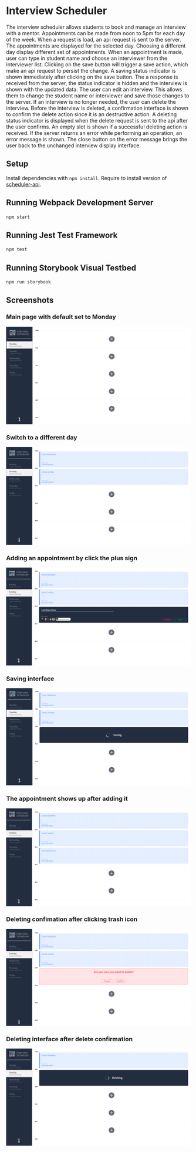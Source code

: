 # Interview Scheduler
The interview scheduler allows students to book and manage an interview with a mentor. Appointments can be made from noon to 5pm for each day of the week. When a request is load, an api request is sent to the server. The appointments are displayed for the selected day. Choosing a different day display different set of appointments. When an appointment is made, user can type in student name and choose an interviewer from the interviewer list. Clicking on the save button will trigger a save action, which make an api request to persist the change. A saving status indicator is shown immediately after clicking on the save button. The a response is received from the server, the status indicator is hidden and the interview is shown with the updated data. The user can edit an interview. This allows them to change the student name or interviewer and save those changes to the server. If an interview is no longer needed, the user can delete the interview. Before the interview is deleted, a confirmation interface is shown to confirm the delete action since it is an destructive action. A deleting status indicator is displayed when the delete request is sent to the api after the user confirms. An empty slot is shown if a successful deleting action is received. If the server returns an error while performing an operation, an error message is shown. The close button on the error message brings the user back to the unchanged interview display interface.

## Setup

Install dependencies with `npm install`.
Require to install version of [scheduler-api](https://github.com/deke76/scheduler-api).

## Running Webpack Development Server

```sh
npm start
```

## Running Jest Test Framework

```sh
npm test
```

## Running Storybook Visual Testbed

```sh
npm run storybook
```

## Screenshots
### Main page with default set to Monday
!["Main page with default set to Monday"](https://github.com/crocka/scheduler/blob/master/docs/mainpage_default_monday.png)
### Switch to a different day
!["Switch to a different day"](https://github.com/crocka/scheduler/blob/master/docs/swtich_to_different_day.png)
### Adding an appointment by click the plus sign
!["Adding an appointment by click the plus sign"](https://github.com/crocka/scheduler/blob/master/docs/adding_appointment_form.png)
### Saving interface
!["Saving interface"](https://github.com/crocka/scheduler/blob/master/docs/saving_interface.png)
### The appointment shows up after adding it
!["The appointment shows up after adding it"](https://github.com/crocka/scheduler/blob/master/docs/after_adding_appointment.png)
### Deleting confimation after clicking trash icon
!["Deleting confimation after clicking trash icon"](https://github.com/crocka/scheduler/blob/master/docs/delete_confirmation.png)
### Deleting interface after delete confirmation
!["Deleting interface after delete confirmation"](https://github.com/crocka/scheduler/blob/master/docs/deleting_interface.png)
